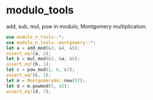 # modulo_tools
add, sub, mul, pow in modulo, Montgomery multiplication.
```rust
use modulo_n_tools::*;
use modulo_n_tools::montgomery::*;
let a = add_mod(&3, &4, &5);
assert_eq!(a, 2);
let b = mul_mod(&3, &a, &5);
assert_eq!(b, 1);
let c = pow_mod(2, 6, &7);
assert_eq!(c, 1);
let m = Montgomery64::new(57);
let d = m.powmod(5, 42);
assert_eq!(d, 7);
```
